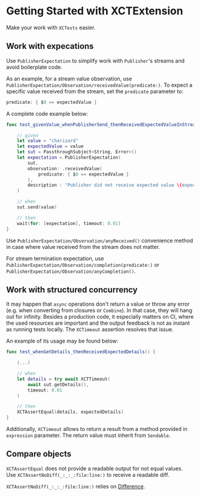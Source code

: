 # Getting Started with XCTExtension

Make your work with `XCTests` easier.

## Work with expecations

Use ``PublisherExpectation`` to simplify work with `Publisher`'s streams and avoid boilerplate code. 

As an example, for a stream value observation, use ``PublisherExpectation/Observation/receivedValue(predicate:)``. To expect a specific value received from the stream, set the `predicate` parameter to:

```swift
predicate: { $0 == expectedValue }
```

A complete code example below:

```swift
func test_givenValue_whenPublisherSend_thenReceivedExpectedValueInStream() {

    // given
    let value = "charizard"
    let expectedValue = value
    let sut = PassthroughSubject<String, Error>()
    let expectation = PublisherExpectation(
        sut,
        observation: .receivedValue(
            predicate: { $0 == expectedValue }
        ),
        description : "Publisher did not receive expected value \(expectedValue)"
    )

    // when
    sut.send(value)

    // then
    wait(for: [expectation], timeout: 0.01)
}
```

Use ``PublisherExpectation/Observation/anyReceived()`` convenience method in case where value received from the stream does not matter.

For stream termination expectation, use ``PublisherExpectation/Observation/completion(predicate:)`` or ``PublisherExpectation/Observation/anyCompletion()``.

## Work with structured concurrency

It may happen that `async` operations don't return a value or throw any error (e.g. when converting from closures or `Combine`). In that case, they will hang out for infinity. Besides a production code, it especially matters on CI, where the used resources are important and the output feedback is not as instant as running tests locally. The `XCTimeout` assertion resolves that issue.

An example of its usage may be found below:

```swift
func test_whenGetDetails_thenReceivedExpectedDetails() {

    (...)

    // when
    let details = try await XCTTimeout(
        await sut.getDetails(),
        timeout: 0.01
    )

    // then
    XCTAssertEqual(details, expectedDetails)
}
```

Additionally, `XCTimeout` allows to return a result from a method provided in `expression` parameter. The return value must inherit from `Sendable`.

## Compare objects

`XCTAssertEqual` does not provide a readable output for not equal values. Use ``XCTAssertNoDiff(_:_:_:file:line:)`` to receive a readable diff. 

``XCTAssertNoDiff(_:_:_:file:line:)`` relies on [Difference](https://github.com/krzysztofzablocki/Difference).
